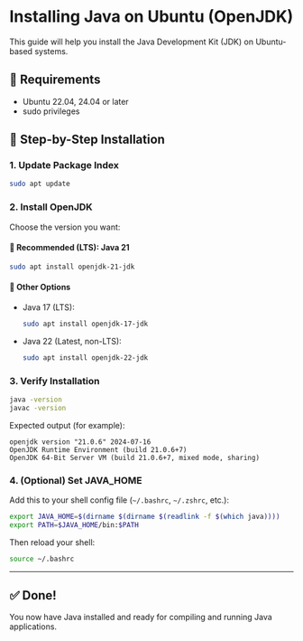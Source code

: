 # Installing Java on Ubuntu (OpenJDK)

This guide will help you install the Java Development Kit (JDK) on Ubuntu-based systems.

## 🧰 Requirements

- Ubuntu 22.04, 24.04 or later
- sudo privileges

## 🧭 Step-by-Step Installation

### 1. Update Package Index

```bash
sudo apt update
````

### 2. Install OpenJDK

Choose the version you want:

#### 🔹 Recommended (LTS): Java 21

```bash
sudo apt install openjdk-21-jdk
```

#### 🔸 Other Options

* Java 17 (LTS):

  ```bash
  sudo apt install openjdk-17-jdk
  ```

* Java 22 (Latest, non-LTS):

  ```bash
  sudo apt install openjdk-22-jdk
  ```

### 3. Verify Installation

```bash
java -version
javac -version
```

Expected output (for example):

```
openjdk version "21.0.6" 2024-07-16
OpenJDK Runtime Environment (build 21.0.6+7)
OpenJDK 64-Bit Server VM (build 21.0.6+7, mixed mode, sharing)
```

### 4. (Optional) Set JAVA\_HOME

Add this to your shell config file (`~/.bashrc`, `~/.zshrc`, etc.):

```bash
export JAVA_HOME=$(dirname $(dirname $(readlink -f $(which java))))
export PATH=$JAVA_HOME/bin:$PATH
```

Then reload your shell:

```bash
source ~/.bashrc
```

---

## ✅ Done!

You now have Java installed and ready for compiling and running Java applications.
